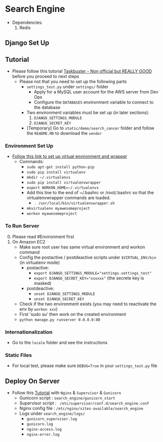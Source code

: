 # Search Engine
   * Dependencies:
       1. Redis

## Django Set Up
## Tutorial
* Please follow this tutorial [Taskbuster - Non official but REALLY GOOD](http://www.marinamele.com/taskbuster-django-tutorial/taskbuster-working-environment-and-start-django-project)
before you proceed to next steps
    * Please not that you need to set up the following parts
        * `settings_test.py` under `settings/` folder
            * Apply for a MySQL user account for the AWS server from Dev Ops
            * Configure the `DATABASES` environment variable to connect to the database
        * Two environment variables must be set up (in later sections):
            1. `DJANGO_SETTINGS_MODULE`
            2. `DJANGO_SECRET_KEY`
        * \[Temporary\] Go to `static/demo/search_cancer` folder and follow the `README.MD` to download the `vendor`
        
### Environment Set Up
* [Follow this link to set up virtual environment and wrapper](http://roundhere.net/journal/virtualenv-ubuntu-12-10/)
    * Commands:
        * `sudo apt-get install python-pip`
        * `sudo pip install virtualenv`
        * `mkdir ~/.virtualenvs`
        * `sudo pip install virtualenvwrapper`
        * `export WORKON_HOME=~/.virtualenvs`
        * Add this line to the end of ~/.bashrc or /root/.bashrc so that the virtualenvwrapper commands are loaded.
            * `. /usr/local/bin/virtualenvwrapper.sh`
        * `mkvirtualenv myawesomeproject`
        * `workon myawesomeproject`
 

### To Run Server
0. Please read #Environment first 
1. On Amazon EC2
    * Make sure root user has same virtual environment and workon command 
    * Config the postactive / postdeactive scripts under `$VIRTUAL_ENV/bin` (in virtualenv mode)
        * postactive:
            * `export DJANGO_SETTINGS_MODULE="settings.settings_test"`
            * `export DJANGO_SECRET_KEY="xxxxxx"` (the secrete key is masked)
        * postdeactive:
            * `unset DJANGO_SETTINGS_MODULE`
            * `unset DJANGO_SECRET_KEY`
    * Check if the two environment exists (you may need to reactivate the env by `workon xxx`)
    * First 'sudo su' then work on the created environment
    * `python manage.py runserver 0.0.0.0:80`

### Internationalization
* Go to the `locale` folder and see the instructions
### Static Files
* For local test, please make sure `DEBUG=True` in your `settings_test.py` file
## Deploy On Server
* Follow this [Tutorial](http://michal.karzynski.pl/blog/2013/06/09/django-nginx-gunicorn-virtualenv-supervisor/) with `Nginx` & `Supervisor` & `Gunicorn`
    * Gunicorn script : `search_engine/gunicorn_start`
    * Supervisor script : ` /etc/supervisor/conf.d/search_engine.conf`
    * Nginx config file : `/etc/nginx/sites-available/search_engine`
    * Logs under `search_engine/logs/`
        * `gunicorn_supervisor.log `
        * `gunicorn.log`
        * `nginx-access.log`
        * `nginx-error.log`

